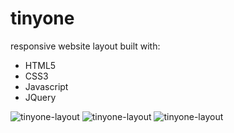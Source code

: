 # tinyone

responsive website layout built with:

* HTML5
* CSS3
* Javascript
* JQuery

![tinyone-layout](https://imgur.com/Slpcv0Z)
![tinyone-layout](https://imgur.com/DZMrwKs)
![tinyone-layout](https://imgur.com/FKJbuXp)
